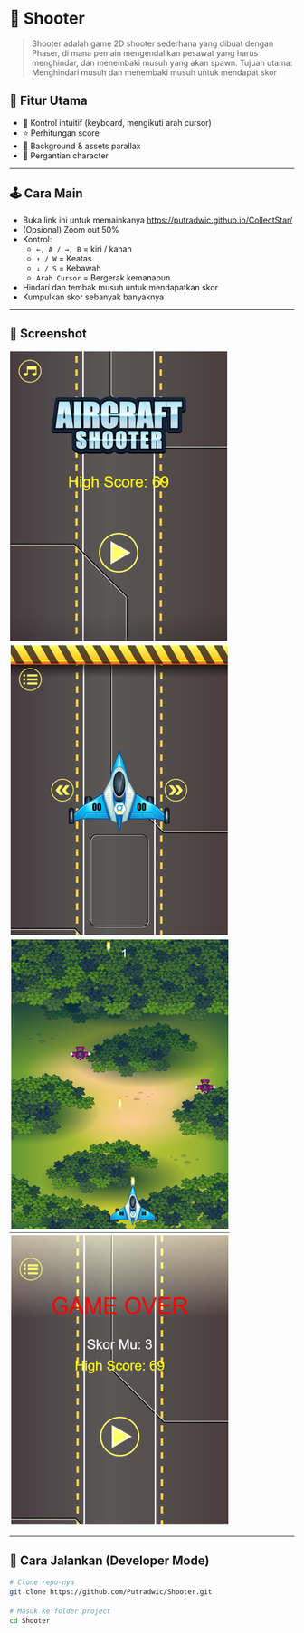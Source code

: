 # 🔫 Shooter

> Shooter adalah game 2D shooter sederhana yang dibuat dengan Phaser, di mana pemain mengendalikan pesawat yang harus menghindar, dan menembaki musuh yang akan spawn. Tujuan utama: Menghindari musuh dan menembaki musuh untuk mendapat skor


## 🧠 Fitur Utama

- 🎯 Kontrol intuitif (keyboard, mengikuti arah cursor)
- ⭐ Perhitungan score
- 🎨 Background & assets parallax
- 🛬 Pergantian character

---

## 🕹️ Cara Main

- Buka link ini untuk memainkanya https://putradwic.github.io/CollectStar/
- (Opsional) Zoom out 50%
- Kontrol:
    - `←, A / →, B` = kiri / kanan  
    - `↑ / W` = Keatas 
    - `↓ / S` = Kebawah 
    - `Arah Cursor` = Bergerak kemanapun
- Hindari dan tembak musuh untuk mendapatkan skor
- Kumpulkan skor sebanyak banyaknya 

---

## 📸 Screenshot

![Screenshot Gameplay](/Screenshot/1.png)
![Screenshot Gameplay](/Screenshot/2.png)
![Screenshot Gameplay](/Screenshot/3.png)
![Screenshot Gameplay](/Screenshot/4.png)


---

## 🚀 Cara Jalankan (Developer Mode)

```bash
# Clone repo-nya
git clone https://github.com/Putradwic/Shooter.git

# Masuk ke folder project
cd Shooter
